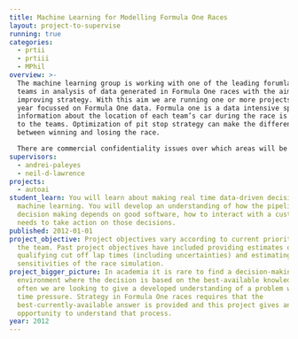 ```yaml
---
title: Machine Learning for Modelling Formula One Races
layout: project-to-supervise
running: true
categories:
  - prtii
  - prtiii
  - MPhil
overview: >-
  The machine learning group is working with one of the leading forumla one
  teams in analysis of data generated in Formula One races with the aim of
  improving strategy. With this aim we are running one or more projects this
  year focussed on Formula One data. Formula one is a data intensive sport,
  information about the location of each team’s car during the race is provided
  to the teams. Optimization of pit stop strategy can make the difference
  between winning and losing the race.

  There are commercial confidentiality issues over which areas will be studied, but interested students can discuss these areas directly with the supervisors.
supervisors:
  - andrei-paleyes
  - neil-d-lawrence
projects:
  - autoai
student_learn: You will learn about making real time data-driven decisions using
  machine learning. You will develop an understanding of how the pipeline of
  decision making depends on good software, how to interact with a customer who
  needs to take action on those decisions.
published: 2012-01-01
project_objective: Project objectives vary according to current priorities for
  the team. Past project objectives have included providing estimates of
  qualifying cut off lap times (including uncertainties) and estimating the
  sensitivities of the race simulation.
project_bigger_picture: In academia it is rare to find a decision-making
  environment where the decision is based on the best-available knowledge, more
  often we are looking to give a developed understanding of a problem without
  time pressure. Strategy in Formula One races requires that the
  best-currently-available answer is provided and this project gives an
  opportunity to understand that process.
year: 2012
---
```


